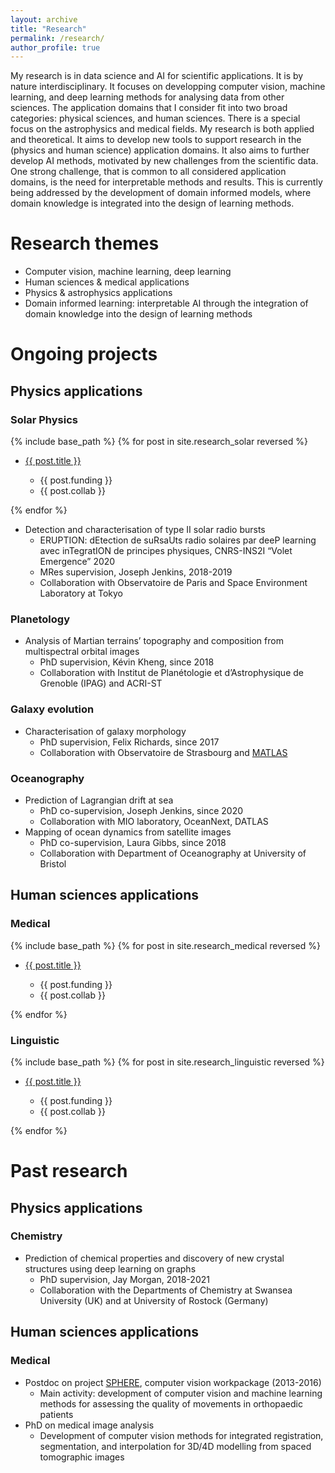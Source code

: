 ```yaml
---
layout: archive
title: "Research"
permalink: /research/
author_profile: true
---
```


My research is in data science and AI for scientific applications.
It is by nature interdisciplinary.
It focuses on developping computer vision, machine learning, and deep learning methods for analysing data from other sciences.
The application domains that I consider fit into two broad categories: physical sciences, and human sciences.
There is a special focus on the astrophysics and medical fields.
My research is both applied and theoretical. It aims to develop new tools to support research in the (physics and human science) application domains.
It also aims to further develop AI methods, motivated by new challenges from the scientific data.
One strong challenge, that is common to all considered application domains, is the need for interpretable methods and results.
This is currently being addressed by the development of domain informed models, where domain knowledge is integrated into the design of learning methods.

Research themes
======
* Computer vision, machine learning, deep learning
* Human sciences & medical applications
* Physics & astrophysics applications
* Domain informed learning: interpretable AI through the integration of domain knowledge into the design of learning methods

# Ongoing projects

## Physics applications

### Solar Physics

{% include base_path %}
{% for post in site.research_solar reversed %}
  <ul>
  <li><a href="{{ post.url }}">{{ post.title }}</a></li>
  <ul>
    <li>{{ post.funding }}</li>
    <li>{{ post.collab }}</li>
  </ul>
  </ul>
{% endfor %}

* Detection and characterisation of type II solar radio bursts
    * ERUPTION: dEtection de suRsaUts radio solaires par deeP learning avec inTegratION de principes physiques, CNRS-INS2I “Volet Emergence” 2020
    * MRes supervision, Joseph Jenkins, 2018-2019
    * Collaboration with Observatoire de Paris and Space Environment Laboratory at Tokyo

### Planetology

* Analysis of Martian terrains’ topography and composition from multispectral orbital images
    * PhD supervision, Kévin Kheng, since 2018
    * Collaboration with Institut de Planétologie et d’Astrophysique de Grenoble (IPAG) and ACRI-ST

### Galaxy evolution

* Characterisation of galaxy morphology
    * PhD supervision, Felix Richards, since 2017
    * Collaboration with Observatoire de Strasbourg and [MATLAS](http://obas-matlas.u-strasbg.fr/WP/)

### Oceanography

* Prediction of Lagrangian drift at sea
    * PhD co-supervision, Joseph Jenkins, since 2020
    * Collaboration with MIO laboratory, OceanNext, DATLAS
* Mapping of ocean dynamics from satellite images
    * PhD co-supervision, Laura Gibbs, since 2018
    * Collaboration with Department of Oceanography at University of Bristol

## Human sciences applications

### Medical

{% include base_path %}
{% for post in site.research_medical reversed %}
  <ul>
  <li><a href="{{ post.url }}">{{ post.title }}</a></li>
  <ul>
    <li>{{ post.funding }}</li>
    <li>{{ post.collab }}</li>
  </ul>
  </ul>
{% endfor %}

### Linguistic

{% include base_path %}
{% for post in site.research_linguistic reversed %}
  <ul>
  <li><a href="{{ post.url }}">{{ post.title }}</a></li>
  <ul>
    <li>{{ post.funding }}</li>
    <li>{{ post.collab }}</li>
  </ul>
  </ul>
{% endfor %}

# Past research

## Physics applications

### Chemistry

*	Prediction of chemical properties and discovery of new crystal structures using deep learning on graphs
    * PhD supervision, Jay Morgan, 2018-2021
    * Collaboration with the Departments of Chemistry at Swansea University (UK) and at University of Rostock (Germany)

## Human sciences applications

### Medical

* Postdoc on project [SPHERE](https://research-information.bris.ac.uk/en/projects/sphere-epsrc-irc), computer vision workpackage (2013-2016)
    * Main activity: development of computer vision and machine learning methods for assessing the quality of movements in orthopaedic patients
* PhD on medical image analysis
    * Development of computer vision methods for integrated registration, segmentation, and interpolation for 3D/4D modelling from spaced tomographic images
